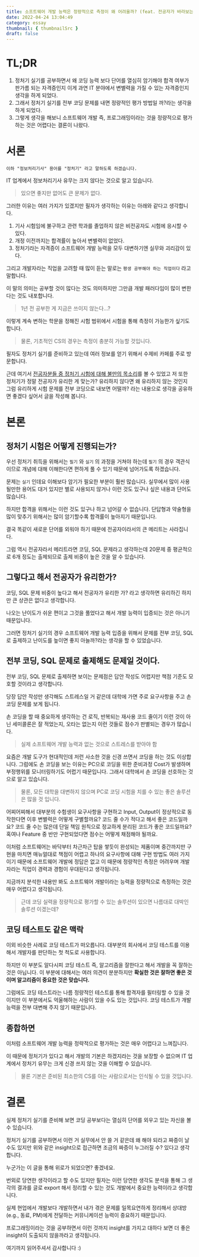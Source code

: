 ```yaml
---
title: 소프트웨어 개발 능력은 정량적으로 측정이 왜 어려울까? (feat. 전공자가 바라보는 정보처리기사 실기)
date: 2022-04-24 13:04:49
category: essay
thumbnail: { thumbnailSrc }
draft: false
---
```


# TL;DR

1. 정처기 실기를 공부하면서 왜 코딩 능력 보다 단어를 열심히 암기해야 합격 여부가 판가름 되는 자격증인지 이게 과연 IT 분야에서 변별력을 가질 수 있는 자격증인지 생각을 하게 되었다.
1. 그래서 정처기 실기를 전부 코딩 문제를 내면 정량적인 평가 방법일 까?라는 생각을 하게 되었다.
1. 그렇게 생각을 해보니 소프트웨어 개발 즉, 프로그래밍이라는 것을 정량적으로 평가하는 것은 어렵다는 결론이 나왔다.

# 서론

```
이하 "정보처리기사" 용어를 "정처기" 라고 말하도록 하겠습니다.
```

IT 업계에서 정보처리기사 유무는 크지 않다는 것으로 알고 있습니다.

> 있으면 좋지만 없어도 큰 문제가 없다.

그러한 이유는 여러 가지가 있겠지만 필자가 생각하는 이유는 아래와 같다고 생각합니다.

1. 기사 시험임에 불구하고 관련 학과를 졸업하지 않은 비전공자도 시험에 응시할 수 있다.
1. 개정 이전까지는 합격률이 높아서 변별력이 없었다.
1. 정처기라는 자격증이 소프트웨어 개발 능력을 모두 대변하기엔 실무와 괴리감이 있다.

그리고 개발자라는 직업을 고려할 때 많이 듣는 말로는 `평생 공부해야 하는 직업이다` 라고 말합니다.

이 말의 의미는 공부할 것이 많다는 것도 의미하지만 그만큼 개발 패러다임이 많이 변한다는 것도 내포합니다.

> 1년 전 공부한 게 지금은 쓰이지 않는다...?

이렇게 계속 변하는 학문을 정해진 시험 범위에서 시험을 통해 측정이 가능한가 싶기도 합니다.

> 물론, 기초적인 CS의 경우는 측정이 충분히 가능할 것입니다.

필자도 정처기 실기를 준비하고 있는데 여러 정보를 얻기 위해서 수제비 카페를 주로 방문합니다.

근데 여기서 [전공자분들 중 정처기 시험에 대해 불만의 목소리](https://cafe.naver.com/soojebi/87088)를 볼 수 있었고 저 또한 정처기가 정말 전공자가 유리한 게 맞는가? 유리하지 않다면 왜 유리하지 않는 것인지 그럼 유리하게 시험 문제를 전부 코딩으로 내보면 어떨까? 라는 내용으로 생각을 공유하면 좋겠다 싶어서 글을 작성해 봅니다.

# 본론

## 정처기 시험은 어떻게 진행되는가?

우선 정처기 취득을 위해서는 `필기` 와 `실기` 의 과정을 거쳐야 하는데 `필기` 의 경우 객관식이므로 개념에 대해 이해한다면 편하게 풀 수 있기 때문에 넘어가도록 하겠습니다.

문제는 `실기` 인데요 이해보다 암기가 필요한 부분이 훨씬 많습니다. 실무에서 많이 사용될만한 용어도 대거 있지만 별로 사용되지 않거나 이런 것도 있구나 싶은 내용과 단어도 많습니다.

하지만 합격을 위해서는 이런 것도 있구나 하고 넘어갈 수 없습니다. 단답형과 약술형을 많이 맞추기 위해서는 많이 암기할수록 합격률이 높아지기 때문입니다.

결국 똑같이 새로운 단어를 외워야 하기 때문에 전공자이라서의 큰 메리트는 사라집니다.

그럼 역시 전공자라서 메리트라면 코딩, SQL 문제라고 생각하는데 20문제 중 평균적으로 6개 정도는 출제되므로 출제 비중이 높은 것을 알 수 있습니다.

## 그렇다고 해서 전공자가 유리한가?

코딩, SQL 문제 비중이 높다고 해서 전공자가 유리한 가? 라고 생각하면 유리하긴 하지만 큰 상관은 없다고 생각합니다.

나오는 난이도가 쉬운 편이고 그것을 풀었다고 해서 개발 능력이 입증되는 것은 아니기 때문입니다.

그러면 정처기 실기의 경우 소프트웨어 개발 능력 입증을 위해서 문제를 전부 코딩, SQL로 출제하고 난이도를 높이면 좋지 아늘까?라는 생각을 할 수 있었습니다.

## 전부 코딩, SQL 문제로 출제해도 문제일 것이다.

전부 코딩, SQL 문제로 출제하면 보이는 문제점은 답안 작성도 어렵지만 책점 기준도 모호할 것이라고 생각합니다.

당장 답안 작성만 생각해도 스트레스일 거 같은데 대학에 가면 주로 요구사항을 주고 손 코딩 문제를 보게 됩니다.

손 코딩을 할 때 중요하게 생각하는 건 로직, 반복되는 재사용 코드 줄이기 이런 것이 아닌 세미콜론은 잘 적었는지, 오타는 없는지 이런 것들로 점수가 판별되는 경우가 많습니다.

> 실제 소프트웨어 개발 능력과 없는 것으로 스트레스를 받아야 함

요즘은 개발 도구가 현대적인데 저런 사소한 것을 신경 쓰면서 코딩을 하는 것도 이상합니다. 그럼에도 손 코딩을 보는 이유는 PC으로 코딩을 위한 준비과정 Cost가 발생하며 부정행위를 모니터링하기도 어렵기 때문입니다. 그래서 대학에서 손 코딩을 선호하는 것으로 알고 있습니다.

> 물론, 모든 대학을 대변하지 않으며 PC로 코딩 시험을 치를 수 있는 좋은 솔루션은 많을 것 입니다.

어찌어찌해서 대부분의 수험생이 요구사항을 구현하고 Input, Output이 정상적으로 동작한다면 이후 변별력은 어떻게 구별할까요? 코드 줄 수가 적다고 해서 좋은 코드일까요? 코드 줄 수는 많은데 단일 책임 원칙으로 정교하게 분리된 코드가 좋은 코드일까요? 혹여나 Feature 중 반만 구현되었다면 점수는 어떻게 채점해야 될까요.

이처럼 소프트웨어는 바닥부터 차근차근 탑을 쌓듯이 완성되는 제품이며 중간까지만 구현을 마치면 매뉴얼대로 책점이 어렵고 하나의 요구사항에 대해 구현 방법도 여러 가지이기 때문에 소프트웨어 개발에 정답은 없고 이 때문에 정량적인 측정은 어려우며 개발자라는 직업이 경력과 경험이 우대된다고 생각됩니다.

지금까지 분석한 내용만 봐도 소프트웨어 개발이라는 능력을 정량적으로 측정하는 것은 매우 어렵다고 생각됩니다.

> 근데 코딩 실력을 정량적으로 평가할 수 있는 솔루션이 있으면 나름대로 대박인 솔루션 이겠는데?

## 코딩 테스트도 같은 맥락

이외 비슷한 사례로 코딩 테스트가 떠오릅니다. 대부분의 회사에서 코딩 테스트를 이용해서 개발자를 판단하는 첫 척도로 사용합니다.

하지만 이 부분도 알다시피 코딩 테스트 즉, 알고리즘을 잘한다고 해서 개발을 꼭 잘하는 것은 아닙니다.
이 부분에 대해서는 여러 의견이 분분하지만 **확실한 것은 잘하면 좋은 것이며 알고리즘이 중요한 것은 맞습니다.**

그럼에도 코딩 테스트라는 나름 정량적인 테스트를 통해 합격자를 필터링할 수 있을 것이지만 이 부분에서도 억울해하는 사람이 있을 수도 있는 것입니다. 코딩 테스트가 개발 능력을 전부 대변해 주지 않기 때문입니다.

## 종합하면

이처럼 소프트웨어 개발 능력을 정략적으로 평가하는 것은 매우 어렵다고 느껴집니다.

이 때문에 정처기가 있다고 해서 개발의 기본은 하겠지라는 것을 보장할 수 없으며 IT 업계에서 정처기 유무는 크게 신경 쓰지 않는 것을 이해할 수 있습니다.

> 물론 기본은 준비된 최소한의 CS를 아는 사람으로서는 인식될 수 있을 것입니다.

# 결론

실제 정처기 실기를 준비해 보면 코딩 공부보다는 열심히 단어를 외우고 있는 자신을 볼 수 있습니다.

정처기 실기를 공부하면서 이런 거 실무에서 안 쓸 거 같은데 왜 해야 되라고 짜증이 날 수도 있지만 위와 같은 insight으로 접근하면 조금의 짜증이 누그러질 수? 있다고 생각합니다.

누군가는 이 글을 통해 위로가 되었으면? 좋겠네요.

번외로 당연한 생각이라고 할 수도 있지만 필자는 이런 당연한 생각도 분석을 통해 그 생각의 결과를 글로 export 해서 정리할 수 있는 것도 개발에서 중요한 능력이라고 생각합니다.

실제 현업에서 개발보다 개발하면서 내가 겪은 문제를 일목요연하게 정리해서 상대방(e.g., 동료, PM)에게 전달하는 커뮤니케이션 능력이 중요하기 때문입니다.

프로그래밍이라는 것을 공부하면서 이런 것까지 insight를 가지고 대하다 보면 더 좋은 insight이 도출되지 않을까라고 생각됩니다.

여기까지 읽어주셔서 감사합니다 :)
